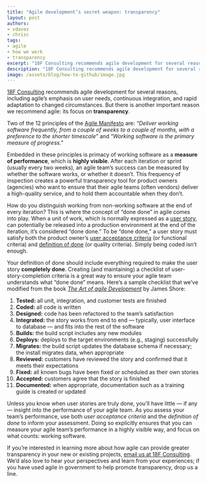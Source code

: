 ```yaml
---
title: "Agile development’s secret weapon: transparency"
layout: post
authors:
- vdavez
- chrisc
tags:
- agile
- how we work
- transparency
excerpt: "18F Consulting recommends agile development for several reasons, including agile’s emphasis on user needs, continuous integration, and rapid adaptation to changed circumstances. But there is another important reason we recommend agile: its focus on transparency."
description: "18F Consulting recommends agile development for several reasons, including agile’s emphasis on user needs, continuous integration, and rapid adaptation to changed circumstances. But there is another important reason we recommend agile: its focus on transparency."
image: /assets/blog/how-to-github/image.jpg
---
```

[18F Consulting](https://18f.gsa.gov/consulting) recommends agile
development for several reasons, including agile’s emphasis on user
needs, continuous integration, and rapid adaptation to changed
circumstances. But there is another important reason we recommend agile:
its focus on **transparency**.

Two of the 12 principles of the [Agile
Manifesto](http://agilemanifesto.org/principles.html) are: *“Deliver
working software frequently, from a couple of weeks to a couple of
months, with a preference to the shorter timescale*” and “*Working
software is the primary measure of progress*.”

Embedded in these principles is primacy of working software as a
**measure of performance**, which is **highly visible**. After each
iteration or sprint (usually every two weeks), an agile team’s success
can be measured by whether the software works, or whether it doesn’t.
This frequency of inspection creates a powerful transparency tool for
product owners (agencies) who want to ensure that their agile teams
(often vendors) deliver a high-quality service, and to hold them
accountable when they don’t.

How do you distinguish working from non-working software at the end of
every iteration? This is where the concept of “done done” in agile comes
into play. When a unit of work, which is normally expressed as a [user
story](http://guide.agilealliance.org/guide/user-stories.html), can
potentially be released into a production environment at the end of the
iteration, it’s considered “done done.” To be “done done,” a user story
must satisfy both the product owner’s [user acceptance
criteria](http://www.leadingagile.com/2014/09/acceptance-criteria/) (or
functional criteria) and [definition of
done](https://www.scrumalliance.org/community/articles/2008/september/what-is-definition-of-done-(dod))
(or quality criteria). Simply being coded isn’t enough.

Your definition of done should include everything required to make the
user story **completely done**. Creating (and maintaining) a checklist
of user-story-completion criteria is a great way to ensure your agile
team understands what “done done” means. Here’s a sample checklist that
we’ve modified from the book [*The Art of agile
Development*](http://www.jamesshore.com/Agile-Book/) by James Shore:

1.  **Tested:** all unit, integration, and customer tests are finished
2.  **Coded:** all code is written
3.  **Designed:** code has been refactored to the team’s satisfaction
4.  **Integrated:** the story works from end to end — typically, user interface to database — and fits into the rest of the software
5.  **Builds:** the build script includes any new modules
6.  **Deploys:** deploys to the target environments (e.g., staging) successfully
7.  **Migrates:** the build script updates the database schema if necessary; the install migrates data, when appropriate
8.  **Reviewed:** customers have reviewed the story and confirmed that it meets their expectations
9.  **Fixed:** all known bugs have been fixed or scheduled as their own stories
10. **Accepted:** customers agree that the story is finished
11. **Documented:** when appropriate, documentation such as a training guide is created or updated

Unless you know when user stories are truly done, you’ll have little —
if any — insight into the performance of your agile team. As you assess
your team’s performance, use both *user acceptance criteria* and the
*definition of done* to inform your assessment. Doing so explicitly
ensures that you can measure your agile team’s performance in a highly
visible way, and focus on what counts: working software.

If you’re interested in learning more about how agile can provide
greater transparency in your new or existing projects, [email us at 18F
Consulting](mailto:Inquiries18F@gsa.gov). We’d also love to hear your
perspectives and learn from your experiences; if you have used agile in
government to help promote transparency, drop us a line.
